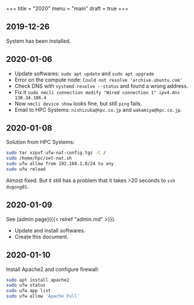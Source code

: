 +++
title = "2020"
menu = "main"
draft = true
+++

## 2019-12-26

System has been installed.

## 2020-01-06

- Update softwares: `sudo apt update` and `sudo apt upgrade`
- Error on the compute node: `Could not resolve 'archive.ubuntu.com'`
- Check DNS with `systemd-resolve --status` and found a wrong address.
- Fix it `sudo nmcli connection modify "Wired connection 1" ipv4.dns 130.34.106.4`
- Now `nmcli device show` looks fine, but still `ping` fails.
- Email to HPC Systems: `nishizuka@hpc.co.jp` and `wakamiya@hpc.co.jp`.

## 2020-01-08

Solution from HPC Systems:

```sh
sudo tar xzpvf ufw-nat-config.tgz -C /
sudo /home/hpc/set-nat.sh
sudo ufw allow from 192.168.1.0/24 to any
sudo ufw reload
```

Almost fixed.
But it still has a problem that it takes >20 seconds to `ssh dugong01`.


## 2020-01-09

See [admin page]({{< relref "admin.md" >}}).

- Update and install softwares.
- Create this document.


## 2020-01-10

Install Apache2 and configure firewall:
```sh
sudo apt install apache2
sudo ufw status
sudo ufw app list
sudo ufw allow 'Apache Full'
```
